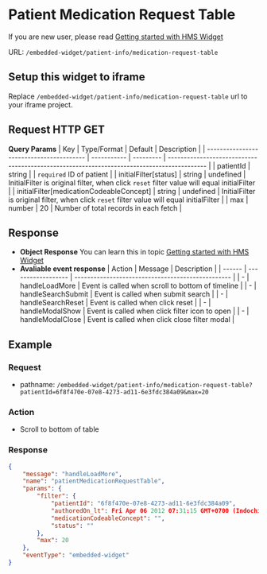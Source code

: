 # Patient Medication Request Table

If you are new user, please read [Getting started with HMS Widget](/embedded-widget?widget=get-started)


URL: `/embedded-widget/patient-info/medication-request-table`

## Setup this widget to iframe
Replace `/embedded-widget/patient-info/medication-request-table` url to your iframe project.

## Request HTTP GET

**Query Params**
| Key                                      | Type/Format | Default   | Description                                                                                |
| ---------------------------------------- | ----------- | --------- | ------------------------------------------------------------------------------------------ |
| patientId                                | string      |           | `required` ID of patient                                                                   |
| initialFilter[status]                    | string      | undefined | InitialFilter is original filter, when click `reset` filter value will equal initialFilter |
| initialFilter[medicationCodeableConcept] | string      | undefined | InitialFilter is original filter, when click `reset` filter value will equal initialFilter |
| max                                      | number      | 20        | Number of total records in each fetch                                                      |

## Response
- **Object Response**
    You can learn this in topic [Getting started with HMS Widget](/embedded-widget?widget=get-started)
- **Avaliable event response**
   | Action | Message            | Description                                       |
   | ------ | ------------------ | ------------------------------------------------- |
   | -      | handleLoadMore     | Event is called when scroll to bottom of timeline |
   | -      | handleSearchSubmit | Event is called when submit search                |
   | -      | handleSearchReset  | Event is called when click reset                  |
   | -      | handleModalShow    | Event is called when click filter icon to open    |
   | -      | handleModalClose   | Event is called when click close filter modal     |

## Example

### Request
 - pathname: `/embedded-widget/patient-info/medication-request-table?patientId=6f8f470e-07e8-4273-ad11-6e3fdc384a09&max=20` 

### Action
 - Scroll to bottom of table

### Response
```json
{
    "message": "handleLoadMore",
    "name": "patientMedicationRequestTable",
    "params": {
        "filter": {
            "patientId": "6f8f470e-07e8-4273-ad11-6e3fdc384a09",
            "authoredOn_lt": Fri Apr 06 2012 07:31:15 GMT+0700 (Indochina Time)),
            "medicationCodeableConcept": "",
            "status": ""
        },
        "max": 20
    },
    "eventType": "embedded-widget"
}
```
